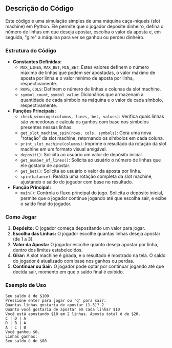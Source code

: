 <h2>Descrição do Código</h2>
<p>Este código é uma simulação simples de uma máquina caça-níqueis (slot machine) em Python. Ele permite que o jogador deposite dinheiro, defina o número de linhas em que deseja apostar, escolha o valor da aposta e, em seguida, "gire" a máquina para ver se ganhou ou perdeu dinheiro.</p>

<h3>Estrutura do Código</h3>
<ul>
  <li><strong>Constantes Definidas:</strong>
    <ul>
      <li><code>MAX_LINES</code>, <code>MAX_BET</code>, <code>MIN_BET</code>: Estes valores definem o número máximo de linhas que podem ser apostadas, o valor máximo de aposta por linha e o valor mínimo de aposta por linha, respectivamente.</li>
      <li><code>ROWS</code>, <code>COLS</code>: Definem o número de linhas e colunas da slot machine.</li>
      <li><code>symbol_count</code>, <code>symbol_value</code>: Dicionários que armazenam a quantidade de cada símbolo na máquina e o valor de cada símbolo, respectivamente.</li>
    </ul>
  </li>
  <li><strong>Funções Principais:</strong>
    <ul>
      <li><code>check_winnings(columns, lines, bet, values)</code>: Verifica quais linhas são vencedoras e calcula os ganhos com base nos símbolos presentes nessas linhas.</li>
      <li><code>get_slot_machine_spin(rows, cols, symbols)</code>: Gera uma nova "rotação" da slot machine, retornando os símbolos em cada coluna.</li>
      <li><code>print_slot_machine(columns)</code>: Imprime o resultado da rotação da slot machine em um formato visual amigável.</li>
      <li><code>deposit()</code>: Solicita ao usuário um valor de depósito inicial.</li>
      <li><code>get_number_of_lines()</code>: Solicita ao usuário o número de linhas que ele gostaria de apostar.</li>
      <li><code>get_bet()</code>: Solicita ao usuário o valor da aposta por linha.</li>
      <li><code>spin(balance)</code>: Realiza uma rotação completa da slot machine, ajustando o saldo do jogador com base no resultado.</li>
    </ul>
  </li>
  <li><strong>Função Principal:</strong>
    <ul>
      <li><code>main()</code>: Controla o fluxo principal do jogo. Solicita o depósito inicial, permite que o jogador continue jogando até que escolha sair, e exibe o saldo final do jogador.</li>
    </ul>
  </li>
</ul>

<h3>Como Jogar</h3>
<ol>
  <li><strong>Depósito:</strong> O jogador começa depositando um valor para jogar.</li>
  <li><strong>Escolha das Linhas:</strong> O jogador escolhe quantas linhas deseja apostar (de 1 a 3).</li>
  <li><strong>Valor da Aposta:</strong> O jogador escolhe quanto deseja apostar por linha, dentro dos limites estabelecidos.</li>
  <li><strong>Girar:</strong> A slot machine é girada, e o resultado é mostrado na tela. O saldo do jogador é atualizado com base nos ganhos ou perdas.</li>
  <li><strong>Continuar ou Sair:</strong> O jogador pode optar por continuar jogando até que decida sair, momento em que o saldo final é exibido.</li>
</ol>

<h3>Exemplo de Uso</h3>
<pre><code>Seu saldo é de $100
Pressione enter para jogar ou 'q' para sair: 
Quantas linhas gostaria de apostar (1-3)? 2
Quanto você gostaria de apostar em cada linha? $10
Você está apostando $10 em 2 linhas. Aposta total é de $20.
C | D | A
D | B | A
A | C | B
Você ganhou $0.
Linhas ganhas: 
Seu saldo é de $80
</code></pre>
